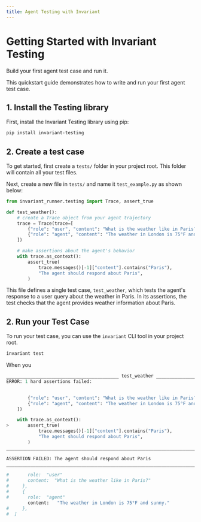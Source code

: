 ```yaml
---
title: Agent Testing with Invariant
---
```


# Getting Started with Invariant Testing

<div class='subtitle'>Build your first agent test case and run it.</div>

This quickstart guide demonstrates how to write and run your first agent test case.

## 1. Install the Testing library

First, install the Invariant Testing library using pip:

```bash
pip install invariant-testing
```

## 2. Create a test case

To get started, first create a `tests/` folder in your project root. This folder will contain all your test files.

Next, create a new file in `tests/` and name it `test_example.py` as shown below:

```python
from invariant_runner.testing import Trace, assert_true

def test_weather():
    # create a Trace object from your agent trajectory
    trace = Trace(trace=[
        {"role": "user", "content": "What is the weather like in Paris?"},
        {"role": "agent", "content": "The weather in London is 75°F and sunny."},
    ])

    # make assertions about the agent's behavior
    with trace.as_context():
        assert_true(
            trace.messages()[-1]["content"].contains("Paris"),
            "The agent should respond about Paris",
        )
```

This file defines a single test case, `test_weather`, which tests the agent's response to a user query about the weather in Paris. In its assertions, the test checks that the agent provides weather information about Paris.


## 2. Run your Test Case

To run your test case, you can use the `invariant` CLI tool in your project root.

```bash
invariant test
```

When you

```py
__________________________________________ test_weather __________________________________________
ERROR: 1 hard assertions failed:

 
        {"role": "user", "content": "What is the weather like in Paris?"},
        {"role": "agent", "content": "The weather in London is 75°F and sunny."},
    ])

    with trace.as_context():
>       assert_true(
            trace.messages()[-1]["content"].contains("Paris"),
            "The agent should respond about Paris",
        )
________________________________________________________________________________

ASSERTION FAILED: The agent should respond about Paris
________________________________________________________________________________

#       role:  "user"
#       content:  "What is the weather like in Paris?"
#     },
#     {
#       role:  "agent"
        content:   "The weather in London is 75°F and sunny."
#     },
#  ]
```


